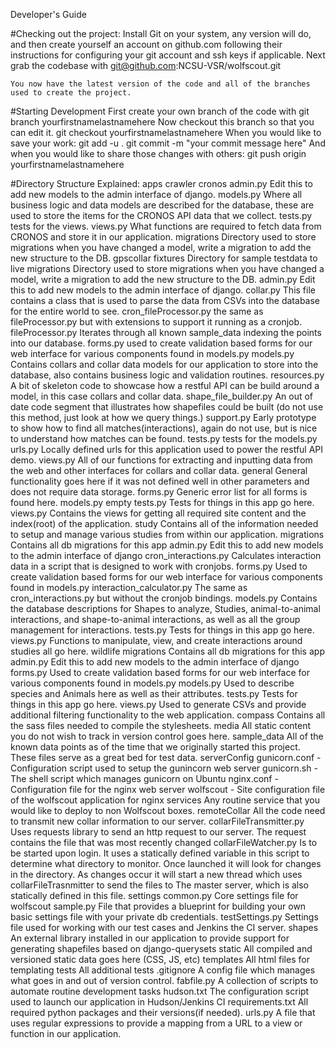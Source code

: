 Developer's Guide


#Checking out the project:
	Install Git on your system, any version will do, and then create yourself an account on github.com following their instructions for configuring your git account and ssh keys if applicable.
	Next grab the codebase with
		git@github.com:NCSU-VSR/wolfscout.git
	
	You now have the latest version of the code and all of the branches used to create the project.

#Starting Development
	First create your own branch of the code with
		git branch yourfirstnamelastnamehere
	Now checkout this branch so that you can edit it.
		git checkout yourfirstnamelastnamehere
	When you would like to save your work:
		git add -u .
		git commit -m "your commit message here"
	And when you would like to share those changes with others:
		git push origin yourfirstnamelastnamehere

#Directory Structure Explained:
	apps
		crawler
			cronos
				admin.py
					Edit this to add new models to the admin interface of django.
				models.py
					Where all business logic and data models are described for the database, these are used to store the items for the CRONOS API data that we collect.
				tests.py
					tests for the views.
				views.py
					What functions are required to fetch data from CRONOS and store it in our application.
				migrations
					Directory used to store migrations when you have changed a model, write a migration to add the new structure to the DB.
			gpscollar
				fixtures
					Directory for sample testdata to live
				migrations
					Directory used to store migrations when you have changed a model, write a migration to add the new structure to the DB.
				admin.py
					Edit this to add new models to the admin interface of django.
				collar.py
					This file contains a class that is used to parse the data from CSVs into the database for the entire world to see.
				cron_fileProcessor.py
					the same as fileProcessor.py but with extensions to support it running as a cronjob.
				fileProcessor.py
					Iterates through all known sample_data indexing the points into our database.
				forms.py
					used to create validation based forms for our web interface for various components found in models.py
				models.py
					Contains collars and collar data models for our application to store into the database, also contains business logic and validation routines.
				resources.py
					A bit of skeleton code to showcase how a restful API can be build around a model, in this case collars and collar data.
				shape_file_builder.py
					An out of date code segment that illustrates how shapefiles could be built (do not use this method, just look at how we query things.)
				support.py
					Early prototype to show how to find all matches(interactions), again do not use, but is nice to understand how matches can be found.
				tests.py
					tests for the models.py
				urls.py
					Locally defined urls for this application used to power the restful API demo.
				views.py
					All of our functions for extracting and inputting data from the web and other interfaces for collars and collar data.
		general
			General functionality goes here if it was not defined well in other parameters and does not require data storage.
			forms.py
				Generic error list for all forms is found here.
			models.py
				empty
			tests.py
				Tests for things in this app go here.
			views.py
				Contains the views for getting all required site content and the index(root) of the application.
		study
			Contains all of the information needed to setup and manage various studies from within our application.
			migrations
				Contains all db migrations for this app
			admin.py
				Edit this to add new models to the admin interface of django
			cron_interactions.py
				Calculates interaction data in a script that is designed to work with cronjobs.
			forms.py
				Used to create validation based forms for our web interface for various components found in models.py
			interaction_calculator.py
				The same as cron_interactions.py but without the cronjob bindings.
			models.py
				Contains the database descriptions for Shapes to analyze, Studies, animal-to-animal interactions, and shape-to-animal interactions, as well as all the group management for interactions.
			tests.py
				Tests for things in this app go here.
			views.py
				Functions to manipulate, view, and create interactions around studies all go here.
		wildlife
			migrations
				Contains all db migrations for this app
			admin.py
				Edit this to add new models to the admin interface of django
			forms.py
				Used to create validation based forms for our web interface for various components found in models.py
			models.py
				Used to describe species and Animals here as well as their attributes.
			tests.py
				Tests for things in this app go here.
			views.py
				Used to generate CSVs and provide additional filtering functionality to the web application.
	compass
		Contains all the sass files needed to compile the stylesheets.
	media
		All static content you do not wish to track in version control goes here.
	sample_data
		All of the known data points as of the time that we originally started this project. These files serve as a great bed for test data.
	serverConfig
		gunicorn.conf - Configuration script used to setup the gunincorn web server
		gunicorn.sh - The shell script which manages gunicorn on Ubuntu
		nginx.conf - Configuration file for the nginx web server
		wolfscout - Site configuration file of the wolfscout application for nginx
	services
		Any routine service that you would like to deploy to non Wolfscout boxes.
		remoteCollar
			All the code need to transmit new collar information to our server.
			collarFileTransmitter.py
				Uses requests library to send an http request to our server. The request contains the file that was most recently changed
			collarFileWatcher.py
				Is to be started upon login. It uses a statically defined variable in this script to determine what directory to monitor. Once launched it will look for changes in the directory. As changes occur it will start a new thread which uses collarFileTrasnmitter to send the files to The master server, which is also statically defined in this file.
	settings
		common.py
			Core settings file for wolfscout
		sample.py
			File that provides a blueprint for building your own basic settings file with your private db credentials.
		testSettings.py
			Settings file used for working with our test cases and Jenkins the CI server.
	shapes
		An external library installed in our application to provide support for generating shapefiles based on django-querysets
	static
		All compiled and versioned static data goes here (CSS, JS, etc)
	templates
		All html files for templating
	tests
		All additional tests
	.gitignore
		A config file which manages what goes in and out of version control.
	fabfile.py
		A collection of scripts to automate routine development tasks
	hudson.txt
		The configuration script used to launch our application in Hudson/Jenkins CI
	requirements.txt
		All required python packages and their versions(if needed).
	urls.py
		A file that uses regular expressions to provide a mapping from a URL to a view or function in our application.